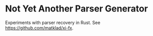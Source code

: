 # Not Yet Another Parser Generator


Experiments with parser recovery in Rust. See https://github.com/matklad/xi-fx.
